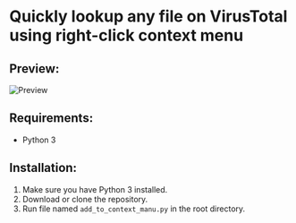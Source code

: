 # Quickly lookup any file on VirusTotal using right-click context menu

## Preview:
![Preview](https://im7.ezgif.com/tmp/ezgif-7-d04346e46c.gif)

## Requirements:
* Python 3

## Installation:
1. Make sure you have Python 3 installed.
2. Download or clone the repository.
3. Run file named `add_to_context_manu.py` in the root directory.
